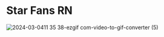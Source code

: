 # Star Fans RN

![2024-03-0411 35 38-ezgif com-video-to-gif-converter (5)](https://github.com/Ferosima/StarWarsTest/assets/55599958/4416b0c8-2ba6-41ff-a917-08fafb98bfca)
